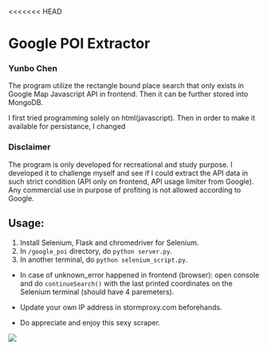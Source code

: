 <<<<<<< HEAD
# Google POI Extractor

### Yunbo Chen

The program utilize the rectangle bound place search that only exists in Google Map Javascript API in frontend. Then it can be further stored into MongoDB.

I first tried programming solely on html(javascript). Then in order to make it available for persistance, I changed

### Disclaimer
The program is only developed for recreational and study purpose. I developed it to challenge myself and see if I could extract the API data in such strict condition (API only on frontend, API usage limiter from Google). Any commercial use in purpose of profiting is not allowed according to Google.

## Usage:

1. Install Selenium, Flask and chromedriver for Selenium.
2. In `/google_poi` directory, do `python server.py`.
3. In another terminal, do `python selenium_script.py`.

* In case of unknown_error happened in frontend (browser): 
  open console and do `continueSearch()`
with the last printed coordinates on the Selenium terminal (should have 4 paremeters).

* Update your own IP address in stormproxy.com beforehands. 

* Do appreciate and enjoy this sexy scraper.  
<img src='https://media1.tenor.com/images/6a74dd3502497d3bb85b00a054d1480f/tenor.gif?itemid=14873489'/>
